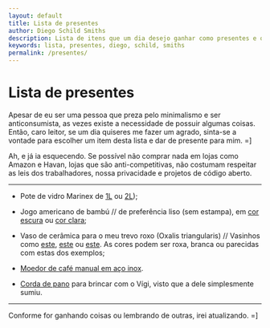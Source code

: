 ```yaml
---
layout: default
title: Lista de presentes
author: Diego Schild Smiths
description: Lista de itens que um dia desejo ganhar como presentes e que são muito úteis para mim. =]
keywords: lista, presentes, diego, schild, smiths
permalink: /presentes/
---
```


# Lista de presentes

Apesar de eu ser uma pessoa que preza pelo minimalismo e ser anticonsumista, as vezes existe a necessidade de possuir algumas coisas. Então, caro leitor, se um dia quiseres me fazer um agrado, sinta-se a vontade para escolher um item desta lista e dar de presente para mim. =]

Ah, e já ia esquecendo. Se possível não comprar nada em lojas como Amazon e Havan, lojas que são anti-competitivas, não costumam respeitar as leis dos trabalhadores, nossa privacidade e projetos de código aberto.

---

- Pote de vidro Marinex de [1L](https://loja.nadir.com.br/media/catalog/product/cache/c9374bbd89641c59bc521af8dd3dd140/s/m/sm400072503n_02_1.jpg) ou [2L](https://loja.nadir.com.br/media/catalog/product/cache/c9374bbd89641c59bc521af8dd3dd140/s/m/sm400072703n_03.jpg));

- Jogo americano de bambú // de preferência liso (sem estampa), em [cor escura](https://cd.shoppub.com.br/casaevida/media/cache/7f/79/7f79cf9256082a5d7deff515239034cf.jpg) ou [cor clara](https://www.mercadogira.com/media/catalog/product/j/o/jogo-americano-bambu-cru-mimostyle-0.jpg);

- Vaso de cerâmica para o meu trevo roxo (Oxalis triangularis) // Vasinhos como [este](https://st4.depositphotos.com/19112482/31064/i/1600/depositphotos_310640672-stock-photo-purple-oxalis-triangularis-house-plant.jpg), [este](https://cdn.shopify.com/s/files/1/1419/7120/files/oxalis_triang_skybluebowl_large.jpg?v=1492464702) ou [este](https://i.pinimg.com/236x/c5/2d/7c/c52d7c5f323e2c9e61895217476cfb4c.jpg?nii=t). As cores podem ser roxa, branca ou parecidas com estas dos exemplos;

- [Moedor de café manual em aço inox](https://http2.mlstatic.com/D_NQ_NP_935468-MLB32829818869_112019-O.webp).

- [Corda de pano](https://www.petelegante.com.br/media/catalog/product/b/r/brinquedo_para_cachorro_osso_de_corda.jpg) para brincar com o Vígi, visto que a dele simplesmente sumiu.

---

Conforme for ganhando coisas ou lembrando de outras, irei atualizando. =]

